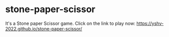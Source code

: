 # stone-paper-scissor
It's a Stone paper Scissor game.
Click on the link to play now: https://yshv-2022.github.io/stone-paper-scissor/
